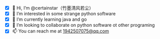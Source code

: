 - [x] 👋 Hi, I’m @certainstar（竹墨清风若尘）
- [x] 👀 I’m interested in some strange python software
- [x] 🌱 I’m currently learning java and go
- [x] 💞️ I’m looking to collaborate on python software ot other programing
- [x] 📫 You can reach me at 1942507075@qq.com

<!---
certainstar/certainstar is a ✨ special ✨ repository because its `README.md` (this file) appears on your GitHub profile.
You can click the Preview link to take a look at your changes.
--->
